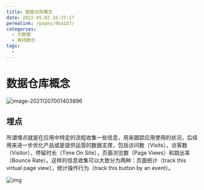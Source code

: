 ```yaml
---
title: 数据仓库概念
date: 2022-05-02 16:37:17
permalink: /pages/9ba1d7/
categories:
  - 大数据
  - 离线数仓
tags:
  - 
---
```

# 数据仓库概念

![image-20211207001403896](https://cdn.jsdelivr.net/gh/Iekrwh/images/md-images/image-20211207001403896.png)

## 埋点

所谓埋点就是在应用中特定的流程收集一些信息，用来跟踪应用使用的状况，后续用来进一步优化产品或是提供运营的数据支撑，包括访问数（Visits），访客数（Visitor），停留时长（Time On Site），页面浏览数（Page Views）和跳出率（Bounce Rate）。这样的信息收集可以大致分为两种：页面统计（track this virtual page view），统计操作行为（track this button by an event）。

![img](https://cdn.jsdelivr.net/gh/Iekrwh/images/md-images/43a7d933c895d14358c33dad79f082025baf0783.jpg)

